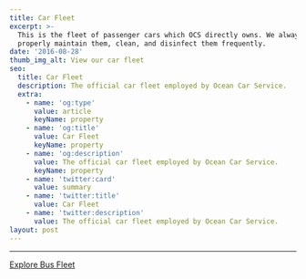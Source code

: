 ```yaml
---
title: Car Fleet
excerpt: >-
  This is the fleet of passenger cars which OCS directly owns. We always
  properly maintain them, clean, and disinfect them frequently.
date: '2016-08-28'
thumb_img_alt: View our car fleet
seo:
  title: Car Fleet
  description: The official car fleet employed by Ocean Car Service.
  extra:
    - name: 'og:type'
      value: article
      keyName: property
    - name: 'og:title'
      value: Car Fleet
      keyName: property
    - name: 'og:description'
      value: The official car fleet employed by Ocean Car Service.
      keyName: property
    - name: 'twitter:card'
      value: summary
    - name: 'twitter:title'
      value: Car Fleet
    - name: 'twitter:description'
      value: The official car fleet employed by Ocean Car Service.
layout: post
---
```


<div class="Sirv">
<div data-src="https://blazed.sirv.com/RTM/oceancarservice.com/fleet/Car__Silver.jpg"></div>
<div data-src="https://blazed.sirv.com/RTM/oceancarservice.com/fleet/Car__Black.jpg"></div>
<div data-src="https://blazed.sirv.com/RTM/oceancarservice.com/fleet/Car__Silver2.jpg"></div>
</div>

---

[Explore Bus Fleet](/fleet/bus)